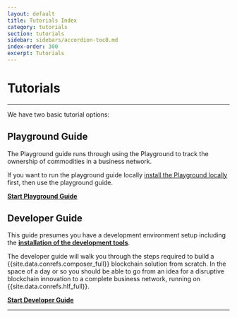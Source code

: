 ```yaml
---
layout: default
title: Tutorials Index
category: tutorials
section: tutorials
sidebar: sidebars/accordion-toc0.md
index-order: 300
excerpt: Tutorials
---
```


# Tutorials

---

We have two basic tutorial options:

## Playground Guide

The Playground guide runs through using the Playground to track the ownership of commodities in a business network.

If you want to run the playground guide locally [install the Playground locally](../installing/using-playground-locally.html) first, then use the playground guide.

[**Start Playground Guide**](../tutorials/playground-guide.html)

## Developer Guide

This guide presumes you have a development environment setup including the [**installation of the development tools**](../installing/development-tools.html).

The developer guide will walk you through the steps required to build a {{site.data.conrefs.composer_full}} blockchain solution from scratch. In the space of a day or so you should be able to go from an idea for a disruptive blockchain innovation to a complete business network, running on {{site.data.conrefs.hlf_full}}.

[**Start Developer Guide**](../tutorials/developer-guide.html)

---
